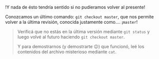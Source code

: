 !Y nada de ésto tendría sentido si no pudieramos volver al presente! 

Conozcamos un último comando: `git checkout master`, que nos permite volver a la última revisión, conocida justamente como.... ¡`master`!

> Verificá que no estás en la última versión mediante `git status` y luego volvé al futuro haciendo `git checkout master`.
> 
>  Y para demostrarnos (y demostrarte :wink:) que funcionó, leé los contenidos del archivo misterioso mediante `cat`. 

